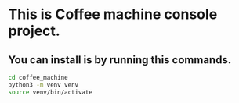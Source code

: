 # This is Coffee machine console project.
## You can install is by running this commands.
```bash
cd coffee_machine
python3 -m venv venv
source venv/bin/activate
```